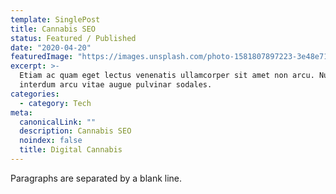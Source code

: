 ```yaml
---
template: SinglePost
title: Cannabis SEO
status: Featured / Published
date: "2020-04-20"
featuredImage: "https://images.unsplash.com/photo-1581807897223-3e48e71ea803?ixlib=rb-1.2.1&ixid=eyJhcHBfaWQiOjEyMDd9&auto=format&fit=crop&w=500&q=60"
excerpt: >-
  Etiam ac quam eget lectus venenatis ullamcorper sit amet non arcu. Nullam
  interdum arcu vitae augue pulvinar sodales.
categories:
  - category: Tech
meta:
  canonicalLink: ""
  description: Cannabis SEO
  noindex: false
  title: Digital Cannabis
---
```


Paragraphs are separated by a blank line.
